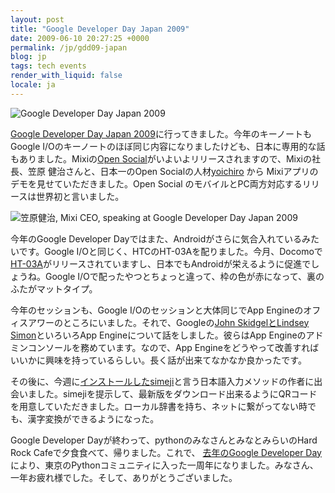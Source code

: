 ```yaml
---
layout: post
title: "Google Developer Day Japan 2009"
date: 2009-06-10 20:27:25 +0000
permalink: /jp/gdd09-japan
blog: jp
tags: tech events
render_with_liquid: false
locale: ja
---
```


![Google Developer Day Japan 2009](http://code.google.com/intl/ja/events/developerday/2009/images/logo.gif)

[Google Developer Day Japan 2009](http://code.google.com/intl/ja/events/developerday/2009/home.html)に行ってきました。今年のキーノートも Google I/Oのキーノートのほぼ同じ内容になりましたけども、日本に専用的な話もありました。Mixiの[Open Social](http://code.google.com/intl/ja/apis/opensocial/)がいよいよリリースされますので、Mixiの社長、笠原 健治さんと、日本一のOpen Socialの人材[yoichiro](http://twitter.com/yoichiro) から Mixiアプリのデモを見せていただきました。Open Social のモバイルとPC両方対応するリリースは世界初と言いました。

![笠原健治, Mixi CEO, speaking at Google Developer Day Japan 2009](http://farm4.static.flickr.com/3651/3611338956_c287ff89b3.jpg?v=0)

今年のGoogle Developer Dayではまた、Androidがさらに気合入れているみたいです。Google I/Oと同じく、HTCのHT-03Aを配りました。今月、Docomoで[HT-03A](http://www.nttdocomo.co.jp/product/foma/pro/ht03a/)がリリースされていますし、日本でもAndroidが栄えるように促進でしょうね。Google I/Oで配ったやつとちょっと違って、枠の色が赤になって、裏のふたがマットタイプ。

今年のセッションも、Google I/Oのセッションと大体同じでApp Engineのオフィスアワーのところにいました。それで、Googleの[John SkidgelとLindsey Simon](http://www.youtube.com/watch?v=zFPlx4-eIWk)といろいろApp Engineについて話をしました。彼らはApp Engineのアドミンコンソールを務めています。なので、App Engineをどうやって改善すればいいかに興味を持っているらしい。長く話が出来てなかなか良かったです。

その後に、今週に[インストールした](/jp/simeji-installed)[simeji](http://www.adamrocker.com/blog/257/simeji-for-android-bell-input.html)と言う日本語入力メソッドの作者に出会いました。simejiを提示して、最新版をダウンロード出来るようにQRコードを用意していただきました。ローカル辞書を持ち、ネットに繋がってない時でも、漢字変換ができるようになった。

Google Developer Dayが終わって、pythonのみなさんとみなとみらいのHard Rock Cafeで夕食食べて、帰りました。これで、 [去年のGoogle Developer Day](/jp/limg-src-http-code-google-com-intl-ja-ev-1)により、東京のPythonコミュニティに入った一周年になりました。みなさん、一年お疲れ様でした。そして、ありがとうございました。
